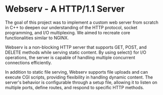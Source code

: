 # Webserv - A HTTP/1.1 Server

The goal of this project was to implement a custom web server from scratch in C++ to deepen our understanding of the HTTP protocol, socket programming, and I/O multiplexing. We aimed to recreate core functionalities similar to NGINX.

Webserv is a non-blocking HTTP server that supports GET, POST, and DELETE methods while serving static content. By using select() for I/O operations, the server is capable of handling multiple concurrent connections efficiently.

In addition to static file serving, Webserv supports file uploads and can execute CGI scripts, providing flexibility in handling dynamic content. The server's behavior is configurable through a setup file, allowing it to listen on multiple ports, define routes, and respond to specific HTTP methods.


